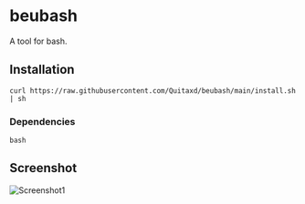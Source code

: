 # beubash
A tool for bash.

## Installation
```
curl https://raw.githubusercontent.com/Quitaxd/beubash/main/install.sh | sh
```

### Dependencies
```
bash
```

## Screenshot
![Screenshot1](https://i.imgur.com/YRYFWxY.png)
